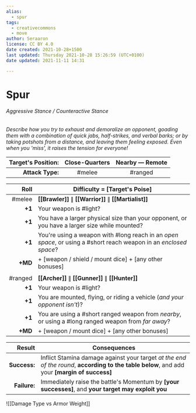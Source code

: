 ```yaml
---
alias:
  - spur
tags:
  - creativecommons
  - move
author: Seraaron
license: CC BY 4.0
date created: 2021-10-28+1500
last updated: Thursday 2021-10-28 15:26:59 (UTC+0100)
date updated: 2021-11-11 14:31

---
```


# Spur

###### Aggressive Stance / Counteractive Stance

_Describe how you try to exhaust and demoralize an opponent, goading them with a combination of quick jabs, half-strikes, and verbal barks; or by taking potshots from a distance, and leaving them feeling exposed. Even when you 'miss', it raises the tension for everyone!_

| Target's Position: | Close-Quarters | Nearby — Remote |
| -----------------: | :------------: | :-------------: |
|   **Attack Type:** |     #melee     |     #ranged     |

|    Roll | Difficulty = [Target's Poise]                                                                                     |
| ------: | ----------------------------------------------------------------------------------------------------------------- |
|  #melee | **[[Brawler]]** ∥ **[[Warrior]]** ∥ **[[Martialist]]**                                                            |
|  **+1** | Your weapon is #light?                                                                                            |
|  **+1** | You have a larger physical size than your opponent, or you have a larger size while mounted?                      |
|  **+1** | You're using a weapon with #long reach in an _open space_, or using a #short reach weapon in an _enclosed space_? |
| **+MD** | + [weapon / shield / mount dice] + [any other bonuses]                                                            |
|         |                                                                                                                   |
| #ranged | **[[Archer]]** ∥ **[[Gunner]]** ∥ **[[Hunter]]**                                                                  |
|  **+1** | Your weapon is #light?                                                                                            |
|  **+1** | You are mounted, flying, or riding a vehicle (_and your opponent isn't_)?                                         |
|  **+1** | You are using a #short ranged weapon from _nearby_, or using a #long ranged weapon from _far away_?               |
| **+MD** | + [weapon / mount dice] + [any other bonuses]                                                                     |

|       Result | Consequences                                                                                                                                 |
| -----------: | -------------------------------------------------------------------------------------------------------------------------------------------- |
| **Success:** | Inflict Stamina damage against your target _at the end of the round_, **according to the table below**, and add your **[margin of success]** |
| **Failure:** | Immediately raise the battle's Momentum by **[your successes]**, and **your target may exploit you**                                         |

![[Damage Type vs Armor Weight]]
